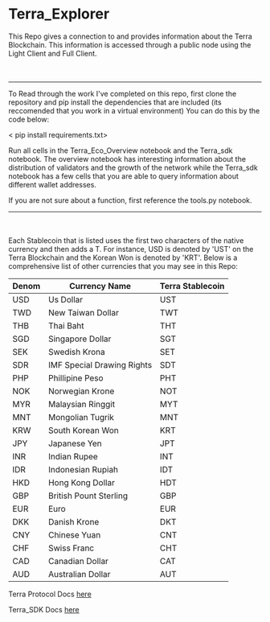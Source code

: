 # Terra_Explorer
This Repo gives a connection to and provides information about the Terra Blockchain.  This information is accessed through a public node using the 
Light Client and Full Client.  
<br>
<br>

* * * *
To Read through the work I've completed on this repo, first clone the repository and pip install the dependencies that are included (its reccomended that you work in a virtual environment) You can do this by the code below:

< pip install requirements.txt>

Run all cells in the Terra_Eco_Overview notebook and the Terra_sdk notebook.  The overview notebook has interesting information about the distribution of validators and the growth of the network while the Terra_sdk notebook has a few cells that you are able to query information about different wallet addresses.

If you are not sure about a function, first reference the tools.py notebook.
* * * *

<br>
<br>
Each Stablecoin that is listed uses the first two characters of the native currency and then adds a T.  For instance, 
USD is denoted by 'UST' on the Terra Blockchain and the Korean Won is denoted by 'KRT'. Below is a comprehensive list of other
currencies that you may see in this Repo: 

|  Denom  |   Currency Name          |  Terra Stablecoin |
|  ------ |   -------------          |  ---------------- |
|   USD   |     Us Dollar            |UST                |
|   TWD   | New Taiwan Dollar        |TWT                |
|   THB   |     Thai Baht            |THT                |
|   SGD   | Singapore Dollar         |SGT                |
|   SEK   |   Swedish Krona          |SET                |
|   SDR   |IMF Special Drawing Rights|SDT                |
|   PHP   |Phillipine Peso           |PHT                |
|   NOK   |Norwegian Krone           |NOT                |
|   MYR   |Malaysian Ringgit         |MYT                |
|   MNT   |Mongolian Tugrik          |MNT                |
|   KRW   |South Korean Won          |KRT                |
|   JPY   |Japanese Yen              |JPT                |
|   INR   |Indian Rupee              |INT                |
|   IDR   |Indonesian Rupiah         |IDT                |
|   HKD   |Hong Kong Dollar          |HDT                |
|   GBP   |British Pount Sterling    |GBP                |
|   EUR   |Euro                      |EUR                |
|   DKK   |Danish Krone              |DKT                |
|   CNY   |Chinese Yuan              |CNT                |
|   CHF   |Swiss Franc               |CHT                |
|   CAD   |Canadian Dollar           |CAT                |
|   AUD   |Australian Dollar         |AUT                |


Terra Protocol Docs [here](https://docs.terra.money/)

Terra_SDK Docs [here](https://terra-money.github.io/terra.py/index.html)
